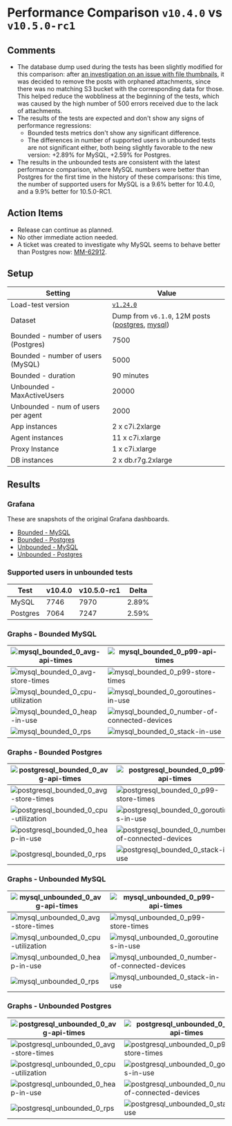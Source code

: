 # Performance Comparison `v10.4.0` vs `v10.5.0-rc1`

## Comments

- The database dump used during the tests has been slightly modified for this comparison: after [an investigation on an issue with file thumbnails](https://mattermost.atlassian.net/browse/MM-62653), it was decided to remove the posts with orphaned attachments, since there was no matching S3 bucket with the corresponding data for those. This helped reduce the wobbliness at the beginning of the tests, which was caused by the high number of 500 errors received due to the lack of attachments.
- The results of the tests are expected and don't show any signs of performance regressions:
  - Bounded tests metrics don't show any significant difference.
  - The differences in number of supported users in unbounded tests are not significant either, both being slightly favorable to the new version: +2.89% for MySQL, +2.59% for Postgres.
- The results in the unbounded tests are consistent with the latest performance comparison, where MySQL numbers were better than Postgres for the first time in the history of these comparisons: this time, the number of supported users for MySQL is a 9.6% better for 10.4.0, and a 9.9% better for 10.5.0-RC1.

## Action Items

- Release can continue as planned.
- No other immediate action needed.
- A ticket was created to investigate why MySQL seems to behave better than Postgres now: [MM-62912](https://mattermost.atlassian.net/browse/MM-62912).

## Setup

| Setting                              | Value                                                                                                                                                                                      |
| ------------------------------------ | ------------------------------------------------------------------------------------------------------------------------------------------------------------------------------------------ |
| Load-test version                    | [`v1.24.0`](https://github.com/mattermost/mattermost-load-test-ng/releases/tag/v1.24.0)                                                                                                    |
| Dataset                              | Dump from `v6.1.0`, 12M posts ([postgres](https://lt-public-data.s3.amazonaws.com/12M_610_fixed_psql.sql.gz), [mysql](https://lt-public-data.s3.amazonaws.com/12M_610_fixed_mysql.sql.gz)) |
| Bounded - number of users (Postgres) | 7500                                                                                                                                                                                       |
| Bounded - number of users (MySQL)    | 5000                                                                                                                                                                                       |
| Bounded - duration                   | 90 minutes                                                                                                                                                                                 |
| Unbounded - MaxActiveUsers           | 20000                                                                                                                                                                                      |
| Unbounded - num of users per agent   | 2000                                                                                                                                                                                       |
| App instances                        | 2 x c7i.2xlarge                                                                                                                                                                            |
| Agent instances                      | 11 x c7i.xlarge                                                                                                                                                                            |
| Proxy Instance                       | 1 x c7i.xlarge                                                                                                                                                                             |
| DB instances                         | 2 x db.r7g.2xlarge                                                                                                                                                                         |

## Results

### Grafana

These are snapshots of the original Grafana dashboards.

- [Bounded - MySQL](https://snapshots.raintank.io/dashboard/snapshot/F8Z0v0n7EuE5UGPAwpj0JFRY61ITQqxz)
- [Bounded - Postgres](https://snapshots.raintank.io/dashboard/snapshot/JsnPZxCAroOPzokqcRFNaAxBz1zkkBzl)
- [Unbounded - MySQL](https://snapshots.raintank.io/dashboard/snapshot/LzesHwfTiUJZgwHXGQLrH0HhvMg4M4yb)
- [Unbounded - Postgres](https://snapshots.raintank.io/dashboard/snapshot/dhoAFTKhJbThOsyeLB8cXSeJKmUYq8Po)

### Supported users in unbounded tests

| Test     | v10.4.0 | v10.5.0-rc1 | Delta |
| -------- | ------- | ----------- | ----- |
| MySQL    | 7746    | 7970        | 2.89% |
| Postgres | 7064    | 7247        | 2.59% |


### Graphs - Bounded MySQL


| ![mysql_bounded_0_avg-api-times](graphs/mysql_bounded_0_avg-api-times.png) | ![mysql_bounded_0_p99-api-times](graphs/mysql_bounded_0_p99-api-times.png) |
| --- | ---|
| ![mysql_bounded_0_avg-store-times](graphs/mysql_bounded_0_avg-store-times.png) | ![mysql_bounded_0_p99-store-times](graphs/mysql_bounded_0_p99-store-times.png) |
| ![mysql_bounded_0_cpu-utilization](graphs/mysql_bounded_0_cpu-utilization.png) | ![mysql_bounded_0_goroutines-in-use](graphs/mysql_bounded_0_goroutines-in-use.png) |
| ![mysql_bounded_0_heap-in-use](graphs/mysql_bounded_0_heap-in-use.png) | ![mysql_bounded_0_number-of-connected-devices](graphs/mysql_bounded_0_number-of-connected-devices.png) |
| ![mysql_bounded_0_rps](graphs/mysql_bounded_0_rps.png) | ![mysql_bounded_0_stack-in-use](graphs/mysql_bounded_0_stack-in-use.png) |

### Graphs - Bounded Postgres

| ![postgresql_bounded_0_avg-api-times](graphs/postgresql_bounded_0_avg-api-times.png) | ![postgresql_bounded_0_p99-api-times](graphs/postgresql_bounded_0_p99-api-times.png) |
| --- | ---|
| ![postgresql_bounded_0_avg-store-times](graphs/postgresql_bounded_0_avg-store-times.png) | ![postgresql_bounded_0_p99-store-times](graphs/postgresql_bounded_0_p99-store-times.png) |
| ![postgresql_bounded_0_cpu-utilization](graphs/postgresql_bounded_0_cpu-utilization.png) | ![postgresql_bounded_0_goroutines-in-use](graphs/postgresql_bounded_0_goroutines-in-use.png) |
| ![postgresql_bounded_0_heap-in-use](graphs/postgresql_bounded_0_heap-in-use.png) | ![postgresql_bounded_0_number-of-connected-devices](graphs/postgresql_bounded_0_number-of-connected-devices.png) |
| ![postgresql_bounded_0_rps](graphs/postgresql_bounded_0_rps.png) | ![postgresql_bounded_0_stack-in-use](graphs/postgresql_bounded_0_stack-in-use.png) |

### Graphs - Unbounded MySQL

| ![mysql_unbounded_0_avg-api-times](graphs/mysql_unbounded_0_avg-api-times.png)     | ![mysql_unbounded_0_p99-api-times](graphs/mysql_unbounded_0_p99-api-times.png)                             |
| --- | --- |
| ![mysql_unbounded_0_avg-store-times](graphs/mysql_unbounded_0_avg-store-times.png) | ![mysql_unbounded_0_p99-store-times](graphs/mysql_unbounded_0_p99-store-times.png)                         |
| ![mysql_unbounded_0_cpu-utilization](graphs/mysql_unbounded_0_cpu-utilization.png) | ![mysql_unbounded_0_goroutines-in-use](graphs/mysql_unbounded_0_goroutines-in-use.png)                     |
| ![mysql_unbounded_0_heap-in-use](graphs/mysql_unbounded_0_heap-in-use.png)         | ![mysql_unbounded_0_number-of-connected-devices](graphs/mysql_unbounded_0_number-of-connected-devices.png) |
| ![mysql_unbounded_0_rps](graphs/mysql_unbounded_0_rps.png)                         | ![mysql_unbounded_0_stack-in-use](graphs/mysql_unbounded_0_stack-in-use.png)                               |


### Graphs - Unbounded Postgres

| ![postgresql_unbounded_0_avg-api-times](graphs/postgresql_unbounded_0_avg-api-times.png)     | ![postgresql_unbounded_0_p99-api-times](graphs/postgresql_unbounded_0_p99-api-times.png)                             |
| --- | ---|
| ![postgresql_unbounded_0_avg-store-times](graphs/postgresql_unbounded_0_avg-store-times.png) | ![postgresql_unbounded_0_p99-store-times](graphs/postgresql_unbounded_0_p99-store-times.png)                         |
| ![postgresql_unbounded_0_cpu-utilization](graphs/postgresql_unbounded_0_cpu-utilization.png) | ![postgresql_unbounded_0_goroutines-in-use](graphs/postgresql_unbounded_0_goroutines-in-use.png)                     |
| ![postgresql_unbounded_0_heap-in-use](graphs/postgresql_unbounded_0_heap-in-use.png)         | ![postgresql_unbounded_0_number-of-connected-devices](graphs/postgresql_unbounded_0_number-of-connected-devices.png) |
| ![postgresql_unbounded_0_rps](graphs/postgresql_unbounded_0_rps.png)                         | ![postgresql_unbounded_0_stack-in-use](graphs/postgresql_unbounded_0_stack-in-use.png)                               |
